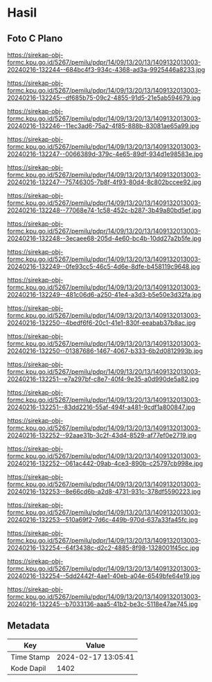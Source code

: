 # Hasil

## Foto C Plano

https://sirekap-obj-formc.kpu.go.id/5267/pemilu/pdpr/14/09/13/20/13/1409132013003-20240216-132244--684bc4f3-934c-4368-ad3a-9925446a8233.jpg

https://sirekap-obj-formc.kpu.go.id/5267/pemilu/pdpr/14/09/13/20/13/1409132013003-20240216-132245--df685b75-09c2-4855-91d5-21e5ab594679.jpg

https://sirekap-obj-formc.kpu.go.id/5267/pemilu/pdpr/14/09/13/20/13/1409132013003-20240216-132246--11ec3ad6-75a2-4f85-888b-83081ae65a99.jpg

https://sirekap-obj-formc.kpu.go.id/5267/pemilu/pdpr/14/09/13/20/13/1409132013003-20240216-132247--0066389d-379c-4e65-89df-934d1e98583e.jpg

https://sirekap-obj-formc.kpu.go.id/5267/pemilu/pdpr/14/09/13/20/13/1409132013003-20240216-132247--75746305-7b8f-4f93-80d4-8c802bccee92.jpg

https://sirekap-obj-formc.kpu.go.id/5267/pemilu/pdpr/14/09/13/20/13/1409132013003-20240216-132248--77068e74-1c58-452c-b287-3b49a80bd5ef.jpg

https://sirekap-obj-formc.kpu.go.id/5267/pemilu/pdpr/14/09/13/20/13/1409132013003-20240216-132248--3ecaee68-205d-4e60-bc4b-10dd27a2b5fe.jpg

https://sirekap-obj-formc.kpu.go.id/5267/pemilu/pdpr/14/09/13/20/13/1409132013003-20240216-132249--0fe93cc5-46c5-4d6e-8dfe-b458119c9648.jpg

https://sirekap-obj-formc.kpu.go.id/5267/pemilu/pdpr/14/09/13/20/13/1409132013003-20240216-132249--481c06d6-a250-41e4-a3d3-b5e50e3d32fa.jpg

https://sirekap-obj-formc.kpu.go.id/5267/pemilu/pdpr/14/09/13/20/13/1409132013003-20240216-132250--4bedf6f6-20c1-41e1-830f-eeabab37b8ac.jpg

https://sirekap-obj-formc.kpu.go.id/5267/pemilu/pdpr/14/09/13/20/13/1409132013003-20240216-132250--01387686-1467-4067-b333-6b2d0812993b.jpg

https://sirekap-obj-formc.kpu.go.id/5267/pemilu/pdpr/14/09/13/20/13/1409132013003-20240216-132251--e7a297bf-c8e7-40f4-9e35-a0d990de5a82.jpg

https://sirekap-obj-formc.kpu.go.id/5267/pemilu/pdpr/14/09/13/20/13/1409132013003-20240216-132251--83dd2216-55af-494f-a481-9cdf1a800847.jpg

https://sirekap-obj-formc.kpu.go.id/5267/pemilu/pdpr/14/09/13/20/13/1409132013003-20240216-132252--92aae31b-3c2f-43d4-8529-af77ef0e2719.jpg

https://sirekap-obj-formc.kpu.go.id/5267/pemilu/pdpr/14/09/13/20/13/1409132013003-20240216-132252--061ac442-09ab-4ce3-890b-c25797cb998e.jpg

https://sirekap-obj-formc.kpu.go.id/5267/pemilu/pdpr/14/09/13/20/13/1409132013003-20240216-132253--8e66cd6b-a2d8-4731-931c-378df5590223.jpg

https://sirekap-obj-formc.kpu.go.id/5267/pemilu/pdpr/14/09/13/20/13/1409132013003-20240216-132253--510a69f2-7d6c-449b-970d-637a33fa45fc.jpg

https://sirekap-obj-formc.kpu.go.id/5267/pemilu/pdpr/14/09/13/20/13/1409132013003-20240216-132254--64f3438c-d2c2-4885-8f98-1328001f45cc.jpg

https://sirekap-obj-formc.kpu.go.id/5267/pemilu/pdpr/14/09/13/20/13/1409132013003-20240216-132254--5dd2442f-4ae1-40eb-a04e-6549bfe64e19.jpg

https://sirekap-obj-formc.kpu.go.id/5267/pemilu/pdpr/14/09/13/20/13/1409132013003-20240216-132245--b7033136-aaa5-41b2-be3c-5118e47ae745.jpg


## Metadata

| Key        | Value               |
| ---------- | ------------------- |
| Time Stamp | 2024-02-17 13:05:41 |
| Kode Dapil | 1402                |



